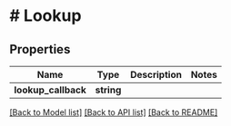 # # Lookup

## Properties

Name | Type | Description | Notes
------------ | ------------- | ------------- | -------------
**lookup_callback** | **string** |  |

[[Back to Model list]](../../README.md#models) [[Back to API list]](../../README.md#endpoints) [[Back to README]](../../README.md)
